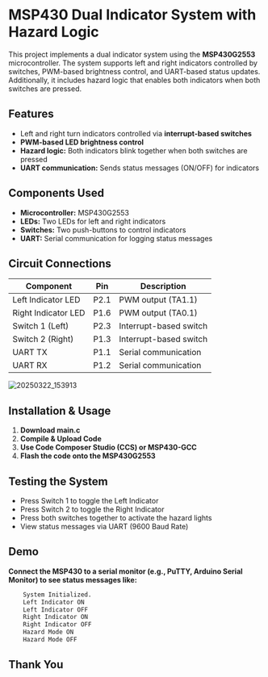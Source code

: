 # MSP430 Dual Indicator System with Hazard Logic  

This project implements a dual indicator system using the **MSP430G2553** microcontroller. The system supports left and right indicators controlled by switches, PWM-based brightness control, and UART-based status updates. Additionally, it includes hazard logic that enables both indicators when both switches are pressed.  

## Features  
- Left and right turn indicators controlled via **interrupt-based switches**  
- **PWM-based LED brightness control**  
- **Hazard logic:** Both indicators blink together when both switches are pressed  
- **UART communication:** Sends status messages (ON/OFF) for indicators  

## Components Used  
- **Microcontroller:** MSP430G2553  
- **LEDs:** Two LEDs for left and right indicators  
- **Switches:** Two push-buttons to control indicators  
- **UART:** Serial communication for logging status messages  

## Circuit Connections  
| Component  | Pin  | Description |
|------------|------|-------------|
| Left Indicator LED | P2.1 | PWM output (TA1.1) |
| Right Indicator LED | P1.6 | PWM output (TA0.1) |
| Switch 1 (Left) | P2.3 | Interrupt-based switch |
| Switch 2 (Right) | P1.3 | Interrupt-based switch |
| UART TX | P1.1 | Serial communication |
| UART RX | P1.2 | Serial communication |

![20250322_153913](https://github.com/user-attachments/assets/13098a03-f20d-4a43-a1e3-163a0ae5206b)

## Installation & Usage  
1. **Download main.c**  
2. **Compile & Upload Code**
3. **Use Code Composer Studio (CCS) or MSP430-GCC**
4. **Flash the code onto the MSP430G2553**

## Testing the System
- Press Switch 1 to toggle the Left Indicator
- Press Switch 2 to toggle the Right Indicator
- Press both switches together to activate the hazard lights
- View status messages via UART (9600 Baud Rate)

## Demo
**Connect the MSP430 to a serial monitor (e.g., PuTTY, Arduino Serial Monitor) to see status messages like:**

```sh
    System Initialized.
    Left Indicator ON
    Left Indicator OFF
    Right Indicator ON
    Right Indicator OFF
    Hazard Mode ON
    Hazard Mode OFF
```

## Thank You
